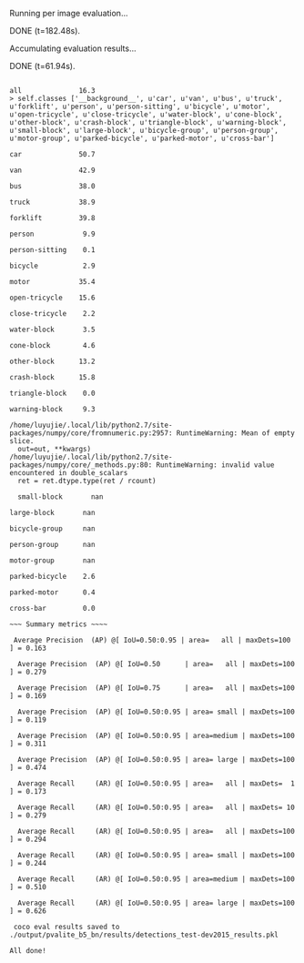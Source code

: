 Running per image evaluation...

DONE (t=182.48s).

Accumulating evaluation results...

DONE (t=61.94s).

~~~ Mean and per-category AP @ IoU=0.50,0.95] ~~~~

all              16.3
> self.classes ['__background__', u'car', u'van', u'bus', u'truck', u'forklift', u'person', u'person-sitting', u'bicycle', u'motor', u'open-tricycle', u'close-tricycle', u'water-block', u'cone-block', u'other-block', u'crash-block', u'triangle-block', u'warning-block', u'small-block', u'large-block', u'bicycle-group', u'person-group', u'motor-group', u'parked-bicycle', u'parked-motor', u'cross-bar']

car              50.7

van              42.9

bus              38.0

truck            38.9

forklift         39.8

person            9.9

person-sitting    0.1

bicycle           2.9

motor            35.4

open-tricycle    15.6

close-tricycle    2.2

water-block       3.5

cone-block        4.6

other-block      13.2

crash-block      15.8

triangle-block    0.0

warning-block     9.3

/home/luyujie/.local/lib/python2.7/site-packages/numpy/core/fromnumeric.py:2957: RuntimeWarning: Mean of empty slice.
  out=out, **kwargs)
/home/luyujie/.local/lib/python2.7/site-packages/numpy/core/_methods.py:80: RuntimeWarning: invalid value encountered in double_scalars
  ret = ret.dtype.type(ret / rcount)
  
  small-block       nan

large-block       nan

bicycle-group     nan

person-group      nan

motor-group       nan

parked-bicycle    2.6

parked-motor      0.4

cross-bar         0.0

~~~ Summary metrics ~~~~

 Average Precision  (AP) @[ IoU=0.50:0.95 | area=   all | maxDets=100 ] = 0.163
 
  Average Precision  (AP) @[ IoU=0.50      | area=   all | maxDets=100 ] = 0.279
 
  Average Precision  (AP) @[ IoU=0.75      | area=   all | maxDets=100 ] = 0.169
 
  Average Precision  (AP) @[ IoU=0.50:0.95 | area= small | maxDets=100 ] = 0.119
 
  Average Precision  (AP) @[ IoU=0.50:0.95 | area=medium | maxDets=100 ] = 0.311
 
  Average Precision  (AP) @[ IoU=0.50:0.95 | area= large | maxDets=100 ] = 0.474
 
  Average Recall     (AR) @[ IoU=0.50:0.95 | area=   all | maxDets=  1 ] = 0.173
 
  Average Recall     (AR) @[ IoU=0.50:0.95 | area=   all | maxDets= 10 ] = 0.279
 
  Average Recall     (AR) @[ IoU=0.50:0.95 | area=   all | maxDets=100 ] = 0.294
 
  Average Recall     (AR) @[ IoU=0.50:0.95 | area= small | maxDets=100 ] = 0.244
 
  Average Recall     (AR) @[ IoU=0.50:0.95 | area=medium | maxDets=100 ] = 0.510
 
  Average Recall     (AR) @[ IoU=0.50:0.95 | area= large | maxDets=100 ] = 0.626
 
 coco eval results saved to ./output/pvalite_b5_bn/results/detections_test-dev2015_results.pkl

All done!

